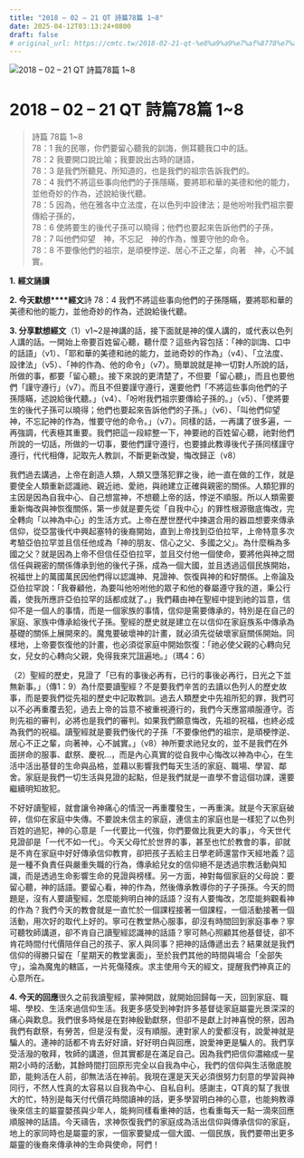 ```yaml
---
title: "2018 – 02 – 21 QT 詩篇78篇 1~8"
date: 2025-04-12T03:13:24+0800
draft: false
# original_url: https://cmtc.tw/2018-02-21-qt-%e8%a9%a9%e7%af%8778%e7%af%87-18
---
```


![2018 – 02 – 21 QT 詩篇78篇 1\~8](/images/qt.jpg   "2018 – 02 – 21 QT 詩篇78篇 1\~8")

# 2018 – 02 – 21 QT 詩篇78篇 1\~8

> 詩篇 78篇 1\~8  
> 78：1 我的民哪，你們要留心聽我的訓誨，側耳聽我口中的話。  
> 78：2 我要開口說比喻；我要說出古時的謎語，  
> 78：3 是我們所聽見、所知道的，也是我們的祖宗告訴我們的。  
> 78：4 我們不將這些事向他們的子孫隱瞞，要將耶和華的美德和他的能力，並他奇妙的作為，述說給後代聽。  
> 78：5 因為，他在雅各中立法度，在以色列中設律法；是他吩咐我們祖宗要傳給子孫的，  
> 78：6 使將要生的後代子孫可以曉得；他們也要起來告訴他們的子孫，  
> 78：7 叫他們仰望　神，不忘記　神的作為，惟要守他的命令。  
> 78：8 不要像他們的祖宗，是頑梗悖逆、居心不正之輩，向著　神，心不誠實。

**1.** **經文誦讀**

**2. 今天默想****經文**詩 78：4 我們不將這些事向他們的子孫隱瞞，要將耶和華的美德和他的能力，並他奇妙的作為，述說給後代聽。

**3. 分享默想經文**（1）v1\~2是神講的話，接下面就是神的僕人講的，或代表以色列人講的話。一開始上帝要百姓留心聽，聽什麼？這些內容包括：「神的訓誨、口中的話語」（v1）、「耶和華的美德和祂的能力，並祂奇妙的作為」（v4）、「立法度、設律法」（v5）、「神的作為、他的命令」（v7）。簡單說就是神一切對人所說的話，所做的事，都要「留心聽」。接下來說的更清楚了，不但要「留心聽」，而且也要他們「謹守遵行」（v7）。而且不但要謹守遵行，還要他們「不將這些事向他們的子孫隱瞞，述說給後代聽。」（v4）、「吩咐我們祖宗要傳給子孫的。」（v5）、「使將要生的後代子孫可以曉得；他們也要起來告訴他們的子孫。」（v6）、「叫他們仰望神，不忘記神的作為，惟要守他的命令。」（v7）。同樣的話，一再講了很多遍，一再強調，代表極其重要。我們把這一段綜整一下，神要祂的百姓留心聽，祂對他們所說的一切話，所做的一切事，要他們謹守遵行，也要據此教導後代子孫同樣謹守遵行，代代相傳，記取先人教訓，不斷更新改變，悔改歸正（v8）

我們過去講過，上帝在創造人類，人類又墮落犯罪之後，祂一直在做的工作，就是要使全人類重新認識祂、親近祂、愛祂，與祂建立正確與親密的關係。人類犯罪的主因是因為自我中心、自己想當神，不想聽上帝的話，悖逆不順服。所以人類需要重新悔改與神恢復關係，第一步就是要先從「自我中心」的罪性根源徹底悔改，完全轉向「以神為中心」的生活方式。上帝在歷世歷代中揀選合用的器皿想要來傳承信仰，從亞當後代中興起塞特的後裔開始，直到上帝找到亞伯拉罕，上帝特意多次考驗亞伯拉罕並且信任他成為「神的朋友、信心之父、多國之父」。為什麼稱為多國之父？就是因為上帝不但信任亞伯拉罕，並且交付他一個使命，要將他與神之間信任與親密的關係傳承到他的後代子孫，成為一個大國，並且透過這個民族開始，祝福世上的萬國萬民因他們得以認識神、見證神、恢復與神的和好關係。上帝論及亞伯拉罕說：「我眷顧他，為要叫他吩咐他的眾子和他的眷屬遵守我的道，秉公行義，使我所應許亞伯拉罕的話都成就了。」我們藉由神在聖經中提到祂的旨意，信仰不是一個人的事情，而是一個家族的事情，信仰是需要傳承的，特別是在自己的家庭、家族中傳承給後代子孫。聖經的歷史就是建立在以信仰在家庭族系中傳承為基礎的關係上展開來的。魔鬼要破壞神的計畫，就必須先從破壞家庭關係開始。同樣地，上帝要恢復他的計畫，也必須從家庭中開始恢復：「祂必使父親的心轉向兒女，兒女的心轉向父親，免得我來咒詛遍地。」（瑪4：6）

（2）聖經的歷史，見證了「已有的事後必再有，已行的事後必再行，日光之下並無新事。」（傳1：9）為什麼要讀聖經？不是要我們辛苦的去讀以色列人的歷史故事，而是要我們從先祖的歷史中記取教訓。過去人類歷史中先祖所犯的罪，我們可以不必再重覆去犯，過去上帝的旨意不被重視遵行的，我們今天應當順服遵守。否則先祖的審判，必將也是我們的審判。如果我們願意悔改，先祖的祝福，也終必成為我們的祝福。讀聖經就是要我們後代的子孫「不要像他們的祖宗，是頑梗悖逆、居心不正之輩，向著神，心不誠實。」（v8）神所要求祂兒女的，並不是我們在外面拼命的服事、獻祭、慶祝…，而是內心真實的從自我中心悔改以神為中心，在生活中活出基督的生命與品格，並藉以影響我們每天生活的家庭、職場、學習、鄰舍。家庭是我們一切生活與見證的起點，但是我們就是一直學不會這個功課，還要繼續明知故犯。

不好好讀聖經，就會讓令神痛心的情況一再重覆發生，一再重演。就是今天家庭破碎，信仰在家庭中失傳。不要說未信主的家庭，連信主的家庭也是一樣犯了以色列百姓的過犯，神的心意是「一代要比一代強，你們要做比我更大的事」，今天世代見證卻是「一代不如一代」。今天父母忙於世界的事，甚至也忙於教會的事，卻就是不肯在家庭中好好傳承信仰教育，卻把孩子丟給主日學老師還當作天經地義？這是一種不負責任與嚴重失職的行為，傳承給兒女的信仰絕不是透過宗教活動與知識，而是透過生命影響生命的見證與榜樣。另一方面，神對每個家庭的父母說：要留心聽，神的話語。要留心看，神的作為，然後傳承教導你的子子孫孫。今天的問題是，沒有人要讀聖經，怎麼能夠明白神的話語？沒有人要悔改，怎麼能夠觀看神的作為？我們今天的教會就是一直忙於一個課程接著一個課程，一個活動接著一個活動，用次好的取代上好的。寧可在教堂熱心服事，卻沒有時間回到家庭事奉？寧可聽牧師講道，卻不肯自己讀聖經認識神的話語？寧可熱心照顧其他基督徒，卻不肯花時間付代價陪伴自己的孩子、家人與同事？把神的話傳遞出去？結果就是我們信仰的得勝只留在「星期天的教堂裏面」，至於我們其他的時間與場合「全部失守」，淪為魔鬼的轄區，一片死傷殘疾。求主使用今天的經文，提醒我們神真正的心意所在。

**4. 今天的回應**很久之前我讀聖經，蒙神開啟，就開始回歸每一天，回到家庭、職場、學校、生活來過信仰生活。我更多感受到神對許多基督徒家庭屬靈光景深深的痛心與歎息。我們很多時候是在對神殷勤獻祭，但卻不是獻上討神喜悅的祭，因為我們有獻祭，有勞苦，但是沒有愛，沒有順服。連對家人的愛都沒有，說愛神就是騙人的。連神的話都不肯去好好讀，好好明白與回應，說愛神更是騙人的。我們享受活潑的敬拜，牧師的講道，但其實都是在滿足自己。因為我們把信仰濃縮成一星期2小時的活動，其餘時間打回原形完全以自我為中心，我們的信仰與生活徹底脫節，能夠活在人前，卻無法活在神前。我現在還是天天必須很努力刻意的學習與神同行，不然人性真的太容易以自我為中心、自私自利。感謝主，QT真的幫了我很大的忙，特別是每天付代價花時間讀神的話，更多學習明白神的心意，也能夠教導後來信主的屬靈嬰孩與少年人，能夠同樣看重神的話，也看重每天一點一滴來回應順服神的話語。今天禱告，求神恢復我們的家庭成為活出信仰與傳承信仰的家庭，地上的家同時也是屬靈的家，一個家要變成一個大國、一個民族，我們要帶出更多屬靈的後裔來傳承神的生命與使命，阿們！